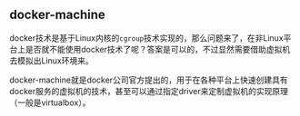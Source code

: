 ## docker-machine

docker技术是基于Linux内核的`cgroup`技术实现的，那么问题来了，在非Linux平台上是否就不能使用docker技术了呢？答案是可以的，不过显然需要借助虚拟机去模拟出Linux环境来。

docker-machine就是docker公司官方提出的，用于在各种平台上快速创建具有docker服务的虚拟机的技术，甚至可以通过指定driver来定制虚拟机的实现原理（一般是virtualbox）。



